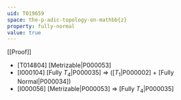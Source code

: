 ```yaml
---
uid: T019659
space: the-p-adic-topology-on-mathbb{z}
property: fully-normal
value: true
---
```

[[Proof]]

* [T014804] [Metrizable|P000053]
* [I000104] [Fully $T_4$|P000035] => ([$T_1$|P000002] + [Fully Normal|P000034])
* [I000056] [Metrizable|P000053] => [Fully $T_4$|P000035]

